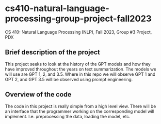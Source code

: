# cs410-natural-language-processing-group-project-fall2023

CS 410: Natural Language Processing (NLP), Fall 2023, Group #3 Project, PDX

## Brief description of the project

This project seeks to look at the history of the GPT models and how they have improved throughout the years on text summarization. The models we will use are GPT 1, 2, and 3.5. Where in this repo we will observe GPT 1 and GPT 2, and GPT 3.5 will be observed using prompt engineering.

## Overview of the code

The code in this project is really simple from a high level view. There will be an interface that the programmer working on the corresponding model will implement. I.e. preprocessing the data, loading the model, etc.
